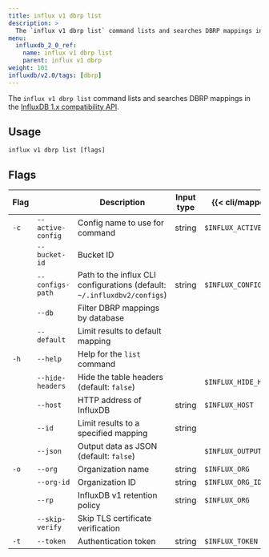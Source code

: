 ```yaml
---
title: influx v1 dbrp list
description: >
  The `influx v1 dbrp list` command lists and searches DBRP mappings in the InfluxDB 1.x compatibility API.
menu:
  influxdb_2_0_ref:
    name: influx v1 dbrp list
    parent: influx v1 dbrp
weight: 101
influxdb/v2.0/tags: [dbrp]
---
```


The `influx v1 dbrp list` command lists and searches DBRP mappings in the [InfluxDB 1.x compatibility API](/influxdb/v2.0/reference/api/influxdb-1x/).

## Usage
```
influx v1 dbrp list [flags]
```

## Flags

| Flag |                   | Description                                                                                | Input type | {{< cli/mapped >}}      |
|------|-------------------|--------------------------------------------------------------------------------------------|------------|-------------------------|
| `-c` | `--active-config` | Config name to use for command                                                             | string     | `$INFLUX_ACTIVE_CONFIG` |
|      | `--bucket-id`     | Bucket ID                                                                                  |            |                         |
|      | `--configs-path`  | Path to the influx CLI configurations (default: `~/.influxdbv2/configs`)                   | string     | `$INFLUX_CONFIGS_PATH`  |
|      | `--db`            | Filter DBRP mappings by database                                                           |            |                         |
|      | `--default`       | Limit results to default mapping |            |                         |
| `-h` | `--help`          | Help for the `list` command                                                              |            |                         |
|      | `--hide-headers`  | Hide the table headers (default: `false`)                                                  |            | `$INFLUX_HIDE_HEADERS`  |
|      | `--host`          | HTTP address of InfluxDB                                                                   | string     | `$INFLUX_HOST`          |
|      | `--id`            | Limit results to a specified mapping                                                     | string     |                         |
|      | `--json`          | Output data as JSON (default: `false`)                                                     |            | `$INFLUX_OUTPUT_JSON`   |
| `-o` | `--org`           | Organization name                                                        | string     | `$INFLUX_ORG`           |
|      | `--org-id`        | Organization ID                                                          | string     | `$INFLUX_ORG_ID`        |
|      | `--rp`            | InfluxDB v1 retention policy                                                         | string     | `$INFLUX_ORG`           |
|      | `--skip-verify`   | Skip TLS certificate verification                                                          |            |                         |
| `-t` | `--token`         | Authentication token                                                                       | string     | `$INFLUX_TOKEN`         |
